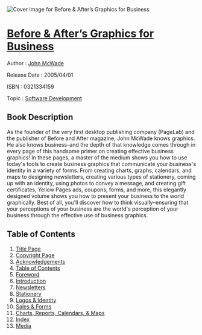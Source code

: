 ![Cover image for Before &amp; After’s Graphics for Business](https://imgdetail.ebookreading.net/cover/cover/software_development/EB0321334159.jpg)

[Before &amp; After’s Graphics for Business](https://ebookreading.net/view/book/Before+%26amp%3B+After%E2%80%99s+Graphics+for+Business-EB0321334159_1.html "Before &amp; After’s Graphics for Business")
====================================================================================================================

Author : [John McWade](https://ebookreading.net/search/author/John+McWade)

Release Date : 2005/04/01

ISBN : 0321334159

Topic : [Software Development](https://ebookreading.net/search/category/software-development)

Book Description
-----------------

As the founder of the very first desktop publishing company (PageLab) and the publisher of Before and After magazine, John McWade knows graphics. He also knows business–and the depth of that knowledge comes through in every page of this handsome primer on creating effective business graphics! In these pages, a master of the medium shows you how to use today's tools to create business graphics that communicate your business's identity in a variety of forms. From creating charts, graphs, calendars, and maps to designing newsletters, creating various types of stationery, coming up with an identity, using photos to convey a message, and creating gift certificates, Yellow Pages ads, coupons, forms, and more, this elegantly designed volume shows you how to present your business to the world graphically. Best of all, you'll discover how to think visually–ensuring that your perceptions of your business are the world's perception of your business through the effective use of business graphics.
              
Table of Contents
-----------------

1. [Title Page](https://ebookreading.net/view/book/Before+%26amp%3B+After%E2%80%99s+Graphics+for+Business-EB0321334159_2.html)
1. [Copyright Page](https://ebookreading.net/view/book/Before+%26amp%3B+After%E2%80%99s+Graphics+for+Business-EB0321334159_3.html)
1. [Acknowledgements](https://ebookreading.net/view/book/Before+%26amp%3B+After%E2%80%99s+Graphics+for+Business-EB0321334159_4.html)
1. [Table of Contents](https://ebookreading.net/view/book/Before+%26amp%3B+After%E2%80%99s+Graphics+for+Business-EB0321334159_5.html)
1. [Foreword](https://ebookreading.net/view/book/Before+%26amp%3B+After%E2%80%99s+Graphics+for+Business-EB0321334159_6.html)
1. [Introduction](https://ebookreading.net/view/book/Before+%26amp%3B+After%E2%80%99s+Graphics+for+Business-EB0321334159_7.html)
1. [Newsletters](https://ebookreading.net/view/book/Before+%26amp%3B+After%E2%80%99s+Graphics+for+Business-EB0321334159_8.html)
1. [Stationery](https://ebookreading.net/view/book/Before+%26amp%3B+After%E2%80%99s+Graphics+for+Business-EB0321334159_9.html)
1. [Logos &amp; Identity](https://ebookreading.net/view/book/Before+%26amp%3B+After%E2%80%99s+Graphics+for+Business-EB0321334159_10.html)
1. [Sales &amp; Forms](https://ebookreading.net/view/book/Before+%26amp%3B+After%E2%80%99s+Graphics+for+Business-EB0321334159_11.html)
1. [Charts, Reports, Calendars, &amp; Maps](https://ebookreading.net/view/book/Before+%26amp%3B+After%E2%80%99s+Graphics+for+Business-EB0321334159_12.html)
1. [Index](https://ebookreading.net/view/book/Before+%26amp%3B+After%E2%80%99s+Graphics+for+Business-EB0321334159_13.html)
1. [Media](https://ebookreading.net/view/book/Before+%26amp%3B+After%E2%80%99s+Graphics+for+Business-EB0321334159_14.html)
